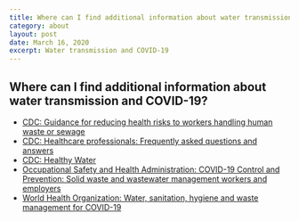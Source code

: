 ```yaml
---
title: Where can I find additional information about water transmission and COVID-19?
category: about
layout: post
date: March 16, 2020
excerpt: Water transmission and COVID-19
---
```


## Where can I find additional information about water transmission and COVID-19? ##

* <a href="https://www.cdc.gov/healthywater/global/sanitation/workers_handlingwaste.html">CDC: Guidance for reducing health risks to workers handling human waste or sewage</a>
* <a href="https://www.cdc.gov/coronavirus/2019-ncov/hcp/faq.html">CDC: Healthcare professionals: Frequently asked questions and answers</a>
* <a href="https://www.cdc.gov/healthywater/index.html">CDC: Healthy Water</a>
* <a href="https://www.osha.gov/SLTC/covid-19/controlprevention.html#solidwaste">Occupational Safety and Health Administration: COVID-19 Control and Prevention: Solid waste and wastewater management workers and employers</a>
* <a href="https://www.who.int/publications-detail/water-sanitation-hygiene-and-waste-management-for-covid-19">World Health Organization: Water, sanitation, hygiene and waste management for COVID-19</a>
